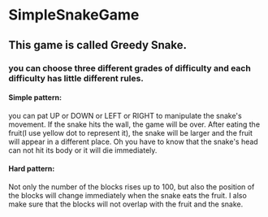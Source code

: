 # SimpleSnakeGame
## This game is called Greedy Snake.
### you can choose three different grades of difficulty and each difficulty has little different rules.
#### Simple pattern:
  you can pat UP or DOWN or LEFT or RIGHT to manipulate the snake's movement. If the snake hits the wall, the game will be over.
  After eating the fruit(I use yellow dot to represent it), the snake will be larger and the fruit will appear in a different place.
  Oh you have to know that the snake's head can not hit its body or it will die immediately.
#### Hard pattern:
  Not only the number of the blocks rises up to 100, but also the position of the blocks will change immediately when the snake eats the fruit.
  I also make sure that the blocks will not overlap with the fruit and the snake.